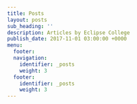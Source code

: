 ```yaml
---
title: Posts
layout: posts
sub_heading: ''
description: Articles by Eclipse College
publish_date: 2017-11-01 03:00:00 +0000
menu:
  footer:
  navigation:
    identifier: _posts
    weight: 3
  footer:
    identifier: _posts
    weight: 3
---
```

